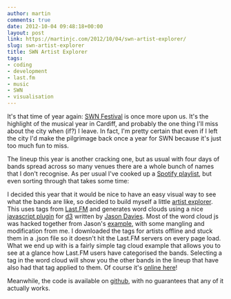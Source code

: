 ```yaml
---
author: martin
comments: true
date: 2012-10-04 09:48:18+00:00
layout: post
link: https://martinjc.com/2012/10/04/swn-artist-explorer/
slug: swn-artist-explorer
title: SWN Artist Explorer
tags:
- coding
- development
- last.fm
- music
- SWN
- visualisation
---
```


It's that time of year again: [SWN Festival](http://swnfest.com/) is once more upon us. It's the highlight of the musical year in Cardiff, and probably the one thing I'll miss about the city when (if?) I leave. In fact, I'm pretty certain that even if I left the city I'd make the pilgrimage back once a year for SWN because it's just too much fun to miss.

The lineup this year is another cracking one, but as usual with four days of bands spread across so many venues there are a whole bunch of names that I don't recognise. As per usual I've cooked up a [Spotify playlist](http://open.spotify.com/user/martinjc/playlist/4O56MWAi1qIO6XfCDXEtjG), but even sorting through that takes some time:



I decided this year that it would be nice to have an easy visual way to see what the bands are like, so decided to build myself a little [artist explorer](/swn/). This uses tags from [Last.FM](www.last.fm) and generates word clouds using a nice [javascript plugin](https://github.com/jasondavies/d3-cloud) for [d3](http://mbostock.github.com/d3/) written by [Jason Davies](http://www.jasondavies.com/). Most of the word cloud js was hacked together from Jason's [example](http://www.jasondavies.com/wordcloud/), with some mangling and modification from me. I downloaded the tags for artists offline and stuck them in a .json file so it doesn't hit the Last.FM servers on every page load. What we end up with is a fairly simple tag cloud example that allows you to see at a glance how Last.FM users have categorised the bands. Selecting a tag in the word cloud will show you the other bands in the lineup that have also had that tag applied to them. Of course it's [online here](/swn)!

Meanwhile, the code is available on [github](https://github.com/martinjc/swn_tagger), with no guarantees that any of it actually works.
